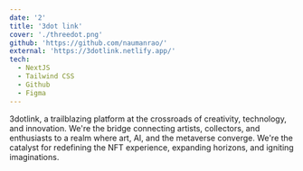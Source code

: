 ```yaml
---
date: '2'
title: '3dot link'
cover: './threedot.png'
github: 'https://github.com/naumanrao/'
external: 'https://3dotlink.netlify.app/'
tech:
  - NextJS
  - Tailwind CSS
  - Github
  - Figma
---
```


3dotlink, a trailblazing platform at the crossroads of creativity, technology, and innovation. We're the bridge connecting artists, collectors, and enthusiasts to a realm where art, AI, and the metaverse converge. We're the catalyst for redefining the NFT experience, expanding horizons, and igniting imaginations.
